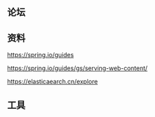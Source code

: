  ## 论坛
 
 ## 资料
 https://spring.io/guides
 
 https://spring.io/guides/gs/serving-web-content/
 
 https://elasticaearch.cn/explore
 
 ## 工具